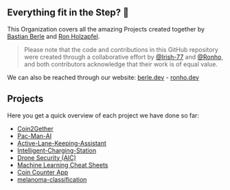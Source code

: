 ## Everything fit in the Step? 👋

This Organization covers all the amazing Projects created together by [Bastian Berle](https://github.com/Irish-77) and [Ron Holzapfel](https://github.com/Ronho).

> Please note that the code and contributions in this GitHub repository were created through a collaborative effort by [@Irish-77](https://github.com/Irish-77) and [@Ronho](https://github.com/Ronho), and both contributors acknowledge that their work is of equal value.

We can also be reached through our website: [berle.dev](https://berle.dev) - [ronho.dev](https://ronho.dev)

## Projects
Here you get a quick overview of each project we have done so far:
* [Coin2Gether](https://github.com/C2G-BR/Coin2Gether)
* [Pac-Man-AI](https://github.com/C2G-BR/Pac-Man-AI)
* [Active-Lane-Keeping-Assistant](https://github.com/C2G-BR/Active-Lane-Keeping-Assistant)
* [Intelligent-Charging-Station](https://github.com/C2G-BR/Intelligent-Charging-Station)
* [Drone Security (AIC)](https://github.com/C2G-BR/Drone-Security)
* [Machine Learning Cheat Sheets](https://github.com/C2G-BR/Machine-Learning-Cheat-Sheets)
* [Coin Counter App](https://github.com/C2G-BR/Coin-Counter-2-Gether)
* [melanoma-classification](https://github.com/C2G-BR/melanoma-classification)
